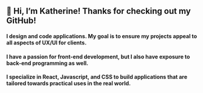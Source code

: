 ## 👋 Hi, I’m Katherine! Thanks for checking out my GitHub!

#### I design and code applications. My goal is to ensure my projects appeal to all aspects of UX/UI for clients. 

#### I have a passion for front-end development, but I also have exposure to back-end programming as well.

#### I specialize in React, Javascript, and CSS to build applications that are tailored towards practical uses in the real world.


<!---
kattlaw/kattlaw is a ✨ special ✨ repository because its `README.md` (this file) appears on your GitHub profile.
You can click the Preview link to take a look at your changes.
--->
  

